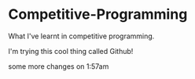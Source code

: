 # Competitive-Programming
What I've learnt in competitive programming.

I'm trying this cool thing called Github!   

some more changes on 1:57am